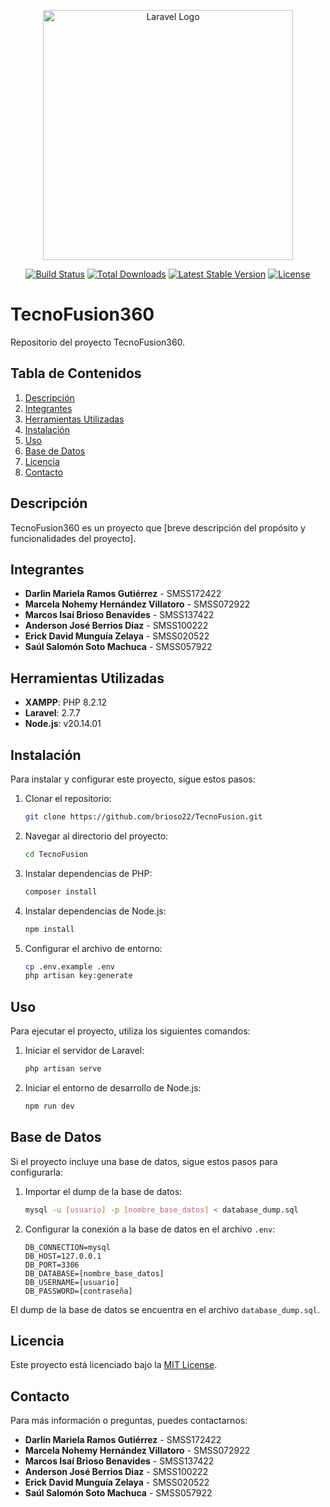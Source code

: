 <p align="center"><a href="https://laravel.com" target="_blank"><img src="https://raw.githubusercontent.com/laravel/art/master/logo-lockup/5%20SVG/2%20CMYK/1%20Full%20Color/laravel-logolockup-cmyk-red.svg" width="400" alt="Laravel Logo"></a></p>

<p align="center">
<a href="https://github.com/laravel/framework/actions"><img src="https://github.com/laravel/framework/workflows/tests/badge.svg" alt="Build Status"></a>
<a href="https://packagist.org/packages/laravel/framework"><img src="https://img.shields.io/packagist/dt/laravel/framework" alt="Total Downloads"></a>
<a href="https://packagist.org/packages/laravel/framework"><img src="https://img.shields.io/packagist/v/laravel/framework" alt="Latest Stable Version"></a>
<a href="https://packagist.org/packages/laravel/framework"><img src="https://img.shields.io/packagist/l/laravel/framework" alt="License"></a>
</p>

# TecnoFusion360

Repositorio del proyecto TecnoFusion360.

## Tabla de Contenidos
1. [Descripción](#descripción)
2. [Integrantes](#integrantes)
3. [Herramientas Utilizadas](#herramientas-utilizadas)
4. [Instalación](#instalación)
5. [Uso](#uso)
6. [Base de Datos](#base-de-datos)
7. [Licencia](#licencia)
8. [Contacto](#contacto)

## Descripción

TecnoFusion360 es un proyecto que [breve descripción del propósito y funcionalidades del proyecto].

## Integrantes

- **Darlin Mariela Ramos Gutiérrez** - SMSS172422
- **Marcela Nohemy Hernández Villatoro** - SMSS072922
- **Marcos Isaí Brioso Benavides** - SMSS137422
- **Anderson José Berrios Diaz** - SMSS100222
- **Erick David Munguía Zelaya** - SMSS020522
- **Saúl Salomón Soto Machuca** - SMSS057922

## Herramientas Utilizadas

- **XAMPP**: PHP 8.2.12
- **Laravel**: 2.7.7
- **Node.js**: v20.14.01

## Instalación

Para instalar y configurar este proyecto, sigue estos pasos:

1. Clonar el repositorio:
    ```sh
    git clone https://github.com/brioso22/TecnoFusion.git
    ```

2. Navegar al directorio del proyecto:
    ```sh
    cd TecnoFusion
    ```

3. Instalar dependencias de PHP:
    ```sh
    composer install
    ```

4. Instalar dependencias de Node.js:
    ```sh
    npm install
    ```

5. Configurar el archivo de entorno:
    ```sh
    cp .env.example .env
    php artisan key:generate
    ```

## Uso

Para ejecutar el proyecto, utiliza los siguientes comandos:

1. Iniciar el servidor de Laravel:
    ```sh
    php artisan serve
    ```

2. Iniciar el entorno de desarrollo de Node.js:
    ```sh
    npm run dev
    ```

## Base de Datos

Si el proyecto incluye una base de datos, sigue estos pasos para configurarla:

1. Importar el dump de la base de datos:
    ```sh
    mysql -u [usuario] -p [nombre_base_datos] < database_dump.sql
    ```

2. Configurar la conexión a la base de datos en el archivo `.env`:
    ```env
    DB_CONNECTION=mysql
    DB_HOST=127.0.0.1
    DB_PORT=3306
    DB_DATABASE=[nombre_base_datos]
    DB_USERNAME=[usuario]
    DB_PASSWORD=[contraseña]
    ```

El dump de la base de datos se encuentra en el archivo `database_dump.sql`.

## Licencia

Este proyecto está licenciado bajo la [MIT License](https://opensource.org/licenses/MIT).

## Contacto

Para más información o preguntas, puedes contactarnos:

- **Darlin Mariela Ramos Gutiérrez** - SMSS172422
- **Marcela Nohemy Hernández Villatoro** - SMSS072922
- **Marcos Isaí Brioso Benavides** - SMSS137422
- **Anderson José Berrios Diaz** - SMSS100222
- **Erick David Munguía Zelaya** - SMSS020522
- **Saúl Salomón Soto Machuca** - SMSS057922

